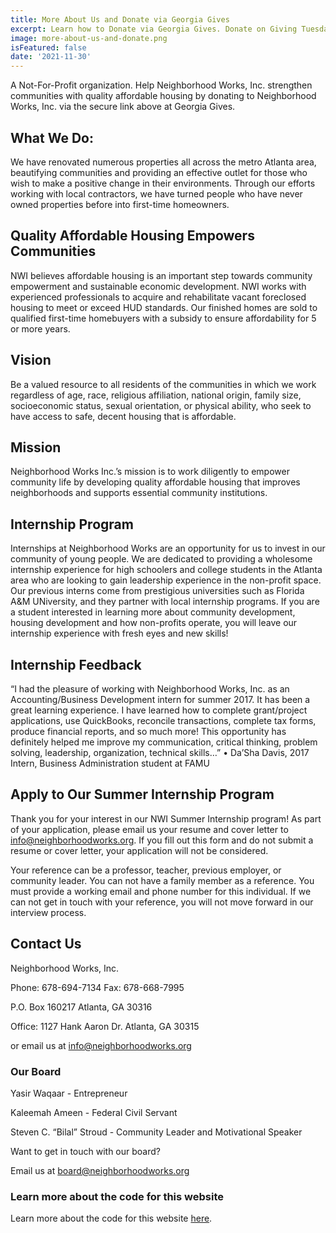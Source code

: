 ```yaml
---
title: More About Us and Donate via Georgia Gives
excerpt: Learn how to Donate via Georgia Gives. Donate on Giving Tuesday. Donate all year round! Contact us.
image: more-about-us-and-donate.png
isFeatured: false
date: '2021-11-30'
---
```


A Not-For-Profit organization. Help Neighborhood Works, Inc. strengthen communities with quality affordable housing 
by donating to Neighborhood Works, Inc. via the secure link above at Georgia Gives.


## What We Do:

We have renovated numerous properties all across the metro Atlanta area, beautifying
communities and providing an effective outlet for those who wish to make a positive
change in their environments. Through our efforts working with local contractors, we
have turned people who have never owned properties before into first-time homeowners.

## Quality Affordable Housing Empowers Communities

NWI believes affordable housing is an important step towards community empowerment and sustainable economic development. NWI works with experienced professionals to acquire and rehabilitate vacant foreclosed housing to meet or exceed HUD standards. Our finished homes are sold to qualified first-time homebuyers with a subsidy to ensure affordability for 5 or more years.

## Vision

Be a valued resource to all residents of the communities in which we work regardless of age, race, religious affiliation, national origin, family size, socioeconomic status, sexual orientation, or physical ability, who seek to have access to safe, decent housing that is affordable.

## Mission

Neighborhood Works Inc.’s mission is to work diligently to empower community life by developing quality affordable housing that improves neighborhoods and supports essential community institutions.

## Internship Program

Internships at Neighborhood Works are an opportunity for us to invest in our community of young people. We are dedicated to providing a wholesome internship experience for high schoolers and college students in the Atlanta area who are looking to gain leadership experience in the non-profit space. Our previous interns come from prestigious universities such as Florida A&M UNiversity, and they partner with local internship programs. If you are a student interested in learning more about community development, housing development and how non-profits operate, you will leave our internship experience with fresh eyes and new skills!

## Internship Feedback

“I had the pleasure of working with Neighborhood Works, Inc. as an Accounting/Business Development intern for summer 2017. It has been a great learning experience. I have learned how to complete grant/project applications, use QuickBooks, reconcile transactions, complete tax forms, produce financial reports, and so much more! This opportunity has definitely helped me improve my communication, critical thinking, problem solving, leadership, organization, technical skills…”
    • Da’Sha Davis, 2017 Intern, Business Administration student at FAMU

## Apply to Our Summer Internship Program

Thank you for your interest in our NWI Summer Internship program! As part of your application, please email us your resume and cover letter to info@neighborhoodworks.org. If you fill out this form and do not submit a resume or cover letter, your application will not be considered.
 
Your reference can be a professor, teacher, previous employer, or community leader. You can not have a family member as a reference. You must provide a working email and phone number for this individual. If we can not get in touch with your reference, you will not move forward in our interview process.

## Contact Us

Neighborhood Works, Inc.

Phone: 678-694-7134 
Fax: 678-668-7995

P.O. Box 160217
Atlanta, GA 30316

Office: 
1127 Hank Aaron Dr.
Atlanta, GA 30315

or email us at info@neighborhoodworks.org

### Our Board

Yasir Waqaar - Entrepreneur

Kaleemah Ameen - Federal Civil Servant

Steven C. “Bilal” Stroud - Community Leader and Motivational Speaker

Want to get in touch with our board? 

Email us at board@neighborhoodworks.org

### Learn more about the code for this website

Learn more about the code for this website [here](https://github.com/NWIsite/nwi2bc).